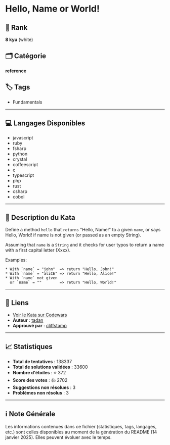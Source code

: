 # Hello, Name or World!

## 🏅 Rank
**8 kyu** (white)

## 🗂️ Catégorie
**reference**

## 🏷️ Tags
- Fundamentals

---

## 💻 Langages Disponibles
- javascript
- ruby
- fsharp
- python
- crystal
- coffeescript
- c
- typescript
- php
- rust
- csharp
- cobol

---

## 📜 Description du Kata

Define a method ```hello``` that ```returns``` "Hello, Name!" to a given ```name```, or says Hello, World! if name is not given (or passed as an empty String).

Assuming that ```name``` is a ```String``` and it checks for user typos to return a name with a first capital letter (Xxxx).

Examples:
```
* With `name` = "john"  => return "Hello, John!"
* With `name` = "aliCE" => return "Hello, Alice!"
* With `name` not given 
  or `name` = ""        => return "Hello, World!"
```

---

## 🔗 Liens
- [Voir le Kata sur Codewars](https://www.codewars.com/kata/57e3f79c9cb119374600046b)
- **Auteur** : [tadan](https://www.codewars.com/users/tadan)
- **Approuvé par** : [cliffstamp](https://www.codewars.com/users/cliffstamp)

---

## 📈 Statistiques
- **Total de tentatives** : 138337
- **Total de solutions validées** : 33600
- **Nombre d'étoiles** : ⭐ 372
- **Score des votes** : 👍 2702
- **Suggestions non résolues** : 3
- **Problèmes non résolus** : 3

---

## ℹ️ Note Générale
Les informations contenues dans ce fichier (statistiques, tags, langages, etc.) sont celles disponibles au moment de la génération du README (14 janvier 2025). Elles peuvent évoluer avec le temps.
